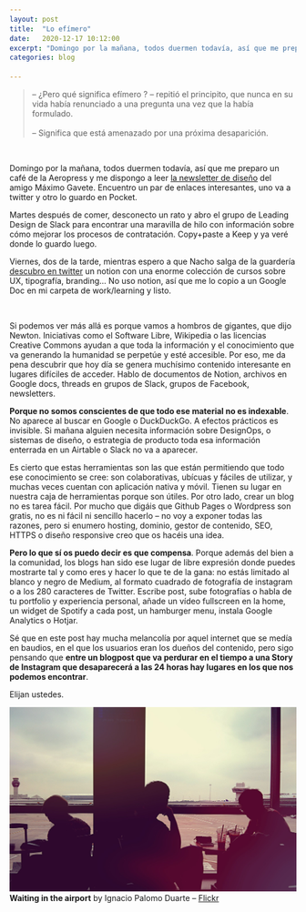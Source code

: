 ```yaml
---
layout: post
title:  "Lo efímero"
date:   2020-12-17 10:12:00
excerpt: "Domingo por la mañana, todos duermen todavía, así que me preparo un café de la Aeropress y me dispongo a leer"
categories: blog

---
```


> – ¿Pero qué significa efímero ? – repitió el principito, que nunca en su vida había renunciado a una pregunta una vez que la había formulado. <br><br>
> – Significa que está amenazado por una próxima desaparición.

<br>

Domingo por la mañana, todos duermen todavía, así que me preparo un café de la Aeropress y me dispongo a leer [la newsletter de diseño](https://www.honos.es/) del amigo Máximo Gavete. Encuentro un par de enlaces interesantes, uno va a twitter y otro lo guardo en Pocket.

Martes después de comer, desconecto un rato y abro el grupo de Leading Design de Slack para encontrar una maravilla de hilo con información sobre cómo mejorar los procesos de contratación. Copy+paste a Keep y ya veré donde lo guardo luego.

Viernes, dos de la tarde, mientras espero a que Nacho salga de la guardería [descubro en twitter](https://twitter.com/joseabarreram/status/1338887276772929537) un notion con una enorme colección de cursos sobre UX, tipografía, branding... No uso notion, así que me lo copio a un Google Doc en mi carpeta de work/learning y listo.

<br>

Si podemos ver más allá es porque vamos a hombros de gigantes, que dijo Newton. Iniciativas como el Software Libre, Wikipedia o las licencias Creative Commons ayudan a que toda la información y el conocimiento que va generando la humanidad se perpetúe y esté accesible. Por eso, me da  pena descubrir que hoy día se genera muchísimo contenido interesante en lugares difíciles de acceder. Hablo de documentos de Notion, archivos en Google docs, threads en grupos de Slack, grupos de Facebook, newsletters.

**Porque no somos conscientes de que todo ese material no es indexable**. No aparece al buscar en Google o DuckDuckGo. A efectos prácticos es invisible. Si mañana alguien necesita información sobre DesignOps, o sistemas de diseño, o estrategia de producto toda esa información enterrada en un Airtable o Slack no va a aparecer. 

Es cierto que estas herramientas son las que están permitiendo que todo ese conocimiento se cree: son colaborativas, ubícuas y fáciles de utilizar, y muchas veces cuentan con aplicación nativa y móvil. Tienen su lugar en nuestra caja de herramientas porque son útiles. Por otro lado, crear un blog no es tarea fácil. Por mucho que digáis que Github Pages o Wordpress son gratis, no es ni fácil ni sencillo hacerlo – no voy a exponer todas las razones, pero si enumero hosting, dominio, gestor de contenido, SEO, HTTPS o diseño responsive creo que os hacéis una idea.

**Pero lo que sí os puedo decir es que compensa**. Porque además del bien a la comunidad, los blogs han sido ese lugar de libre expresión donde puedes mostrarte tal y como eres y hacer lo que te de la gana: no estás limitado al blanco y negro de Medium, al formato cuadrado de fotografía de instagram o a los 280 caracteres de Twitter. Escribe post, sube fotografías o habla de tu portfolio y experiencia personal, añade un vídeo fullscreen en la home, un widget de Spotify a cada post, un hamburger menu, instala Google Analytics o Hotjar.

Sé que en este post hay mucha melancolía por aquel internet que se medía en baudios, en el que los usuarios eran los dueños del contenido, pero sigo pensando que **entre un blogpost que va perdurar en el tiempo a una Story de Instagram que desaparecerá a las 24 horas hay lugares en los que nos podemos encontrar**.

Elijan ustedes.

<p><img class="i-want-to-break-free" src="/images/lo-efimero.jpg" alt="Some people waiting in an airport lounge">
<span class="smaller-text"><strong>Waiting in the airport</strong> by Ignacio Palomo Duarte – <a href="https://www.flickr.com/photos/3oheme/9091805961">Flickr</a></span></p>